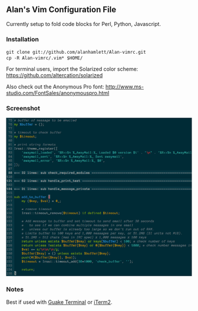 ## Alan's Vim Configuration File
Currently setup to fold code blocks for Perl, Python, Javascript.

### Installation

    git clone git://github.com/alanhamlett/Alan-vimrc.git
    cp -R Alan-vimrc/.vim* $HOME/

For terminal users, import the Solarized color scheme:
https://github.com/altercation/solarized

Also check out the Anonymous Pro font:
http://www.ms-studio.com/FontSales/anonymouspro.html

### Screenshot

![screenshot1](https://github.com/alanhamlett/Alan-vimrc/raw/master/images/screenshot1.png)

### Notes
Best if used with [Guake Terminal](http://guake.org/) or [iTerm2](http://www.iterm2.com/#/section/home).
